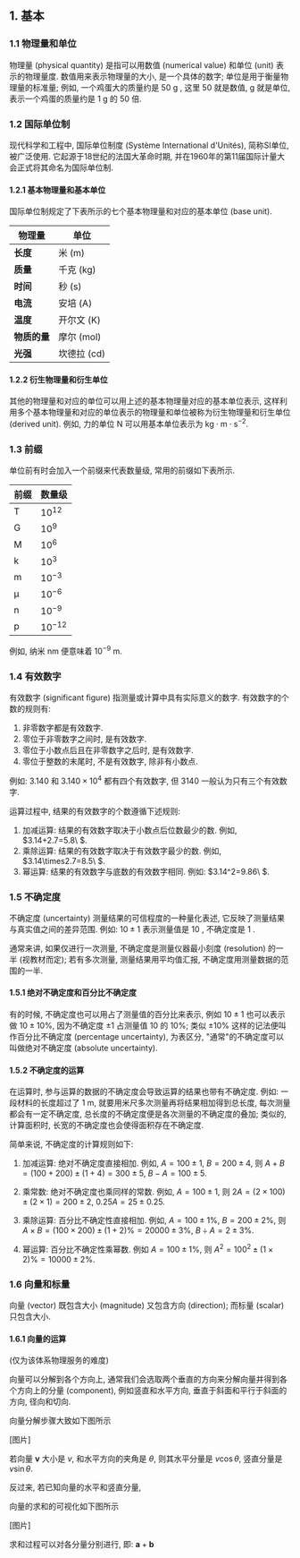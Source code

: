 ## 1. 基本

### 1.1 物理量和单位

物理量 (physical quantity) 是指可以用数值 (numerical value) 和单位 (unit) 表示的物理量度. 数值用来表示物理量的大小, 是一个具体的数字; 单位是用于衡量物理量的标准量; 例如, 一个鸡蛋大的质量约是 $50\ \mathrm{g}$ , 这里 $50$ 就是数值, $\mathrm{g}$ 就是单位, 表示一个鸡蛋的质量约是 $1\ \mathrm{g}$ 的 $50$ 倍.

### 1.2 国际单位制

现代科学和工程中, 国际单位制度 (Système International d'Unités), 简称SI单位, 被广泛使用. 它起源于18世纪的法国大革命时期, 并在1960年的第11届国际计量大会正式将其命名为国际单位制.

#### 1.2.1 基本物理量和基本单位

国际单位制规定了下表所示的七个基本物理量和对应的基本单位 (base unit).

| **物理量**   | **单位**               |
| ------------ | ---------------------- |
| **长度**     | 米  ($\mathrm{m}$)     |
| **质量**     | 千克 ($\mathrm{kg}$)   |
| **时间**     | 秒 ($\mathrm{s}$)      |
| **电流**     | 安培 ($\mathrm{A}$)    |
| **温度**     | 开尔文 ($\mathrm{K}$)  |
| **物质的量** | 摩尔 ($\mathrm{mol}$)  |
| **光强**     | 坎德拉 ($\mathrm{cd}$) |

#### 1.2.2 衍生物理量和衍生单位

其他的物理量和对应的单位可以用上述的基本物理量对应的基本单位表示, 这样利用多个基本物理量和对应的单位表示的物理量和单位被称为衍生物理量和衍生单位 (derived unit). 例如, 力的单位 $\mathrm{N}$ 可以用基本单位表示为 $\mathrm{kg}\cdot\mathrm{m}\cdot\mathrm{s}^{-2}$.

### 1.3 前缀

单位前有时会加入一个前缀来代表数量级, 常用的前缀如下表所示.

| **前缀**     | **数量级** |
| ------------ | ---------- |
| $\mathrm{T}$ | $10^{12}$ |
| $\mathrm{G}$ | $10^{9}$ |
| $\mathrm{M}$ | $10^{6}$ |
| $\mathrm{k}$ | $10^{3}$ |
| $\mathrm{m}$ | $10^{-3}$ |
| $\mathrm{\mu}$ | $10^{-6}$ |
| $\mathrm{n}$ | $10^{-9}$ |
| $\mathrm{p}$ | $10^{-12}$ |

例如, 纳米 $\mathrm{nm}$ 便意味着 $10^{-9}\ \mathrm{m}$.

### 1.4 有效数字

有效数字 (significant figure) 指测量或计算中具有实际意义的数字. 有效数字的个数的规则有:

1. 非零数字都是有效数字.
2. 零位于非零数字之间时, 是有效数字.
3. 零位于小数点后且在非零数字之后时, 是有效数字.
4. 零位于整数的末尾时, 不是有效数字, 除非有小数点.

例如: $3.140$ 和 $3.140\times10^4$ 都有四个有效数字, 但 $3140$ 一般认为只有三个有效数字.

运算过程中, 结果的有效数字的个数遵循下述规则:

1. 加减运算: 结果的有效数字取决于小数点后位数最少的数. 例如, $3.14+2.7=5.8\ $.
2. 乘除运算: 结果的有效数字取决于有效数字最少的数. 例如,  $3.14\times2.7=8.5\ $.
3. 幂运算: 结果的有效数字与底数的有效数字相同. 例如:  $3.14^2=9.86\ $.

### 1.5 不确定度

不确定度 (uncertainty) 测量结果的可信程度的一种量化表述, 它反映了测量结果与真实值之间的差异范围. 例如: $10\pm1$ 表示测量值是 $10$ , 不确定度是 $1$ .

通常来讲, 如果仅进行一次测量, 不确定度是测量仪器最小刻度 (resolution) 的一半 (视教材而定); 若有多次测量, 测量结果用平均值汇报, 不确定度用测量数据的范围的一半.

#### 1.5.1 绝对不确定度和百分比不确定度

有的时候, 不确定度也可以用占了测量值的百分比来表示, 例如 $10\pm1$ 也可以表示做 $10\pm10\%$, 因为不确定度 $\pm1$ 占测量值 $10$ 的 $10\%$; 类似 $\pm10\%$ 这样的记法便叫作百分比不确定度 (percentage uncertainty), 为表区分, "通常"的不确定度可以叫做绝对不确定度 (absolute uncertainty).

#### 1.5.2 不确定度的运算

在运算时, 参与运算的数据的不确定度会导致运算的结果也带有不确定度. 例如: 一段材料的长度超过了 $1\ \mathrm{m}$, 就要用米尺多次测量再将结果相加得到总长度, 每次测量都会有一定不确定度, 总长度的不确定度便是各次测量的不确定度的叠加; 类似的, 计算面积时, 长宽的不确定度也会使得面积存在不确定度.

简单来说, 不确定度的计算规则如下:

1. 加减运算: 绝对不确定度直接相加. 例如, $A=100\pm1$, $B=200\pm4$, 则  $A+B=(100+200)\pm(1+4)=300\pm5$, $B-A=100\pm5$.

2. 乘常数: 绝对不确定度也乘同样的常数. 例如, $A=100\pm1$, 则 $2A=(2\times100)\pm(2\times1)=200\pm2$, $0.25A=25\pm0.25$.
3. 乘除运算: 百分比不确定性直接相加. 例如, $A=100\pm1\%$, $B=200\pm2\%$, 则 $A\times B=(100\times200)\pm(1+2)\%=20000\pm3\%$, $B\div A=2\pm3\%$.
4. 幂运算: 百分比不确定性乘幂数. 例如 $A=100\pm1\%$, 则 $A^2=100^2\pm(1\times2)\%=10000\pm2\%$.

### 1.6 向量和标量

向量 (vector) 既包含大小 (magnitude) 又包含方向 (direction); 而标量 (scalar) 只包含大小.

#### 1.6.1 向量的运算

(仅为该体系物理服务的难度)

向量可以分解到各个方向上, 通常我们会选取两个垂直的方向来分解向量并得到各个方向上的分量 (component), 例如竖直和水平方向, 垂直于斜面和平行于斜面的方向, 径向和切向.

向量分解步骤大致如下图所示

[图片]

若向量 $\boldsymbol{v}$ 大小是 $v$, 和水平方向的夹角是 $\theta$, 则其水平分量是 $v\cos\theta$, 竖直分量是 $v\sin\theta$.

反过来, 若已知向量的水平和竖直分量, 

向量的求和的可视化如下图所示

[图片]

求和过程可以对各分量分别进行, 即: $\boldsymbol{a}+\boldsymbol{b}$ 


